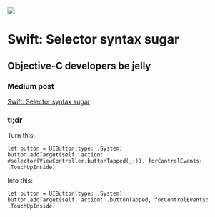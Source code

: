 ![](https://cdn-images-1.medium.com/max/2000/1*L100yxVCNnyvn7Q5m8CCiQ.jpeg)

# Swift: Selector syntax sugar
## Objective-C developers be jelly

### Medium post
[Swift: Selector syntax sugar](https://medium.com/p/81c8a8b10df3/)

### tl;dr
Turn this:

````
let button = UIButton(type: .System)
button.addTarget(self, action: #selector(ViewController.buttonTapped(_:)), forControlEvents: .TouchUpInside)
````

Into this:

````
let button = UIButton(type: .System)
button.addTarget(self, action: .buttonTapped, forControlEvents: .TouchUpInside)
````
